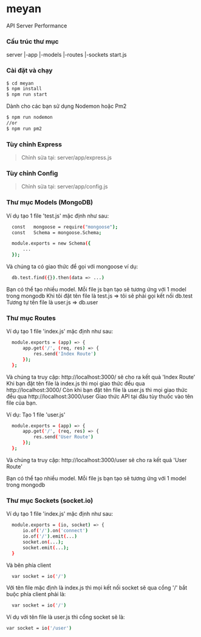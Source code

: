 # meyan
API Server Performance

### Cấu trúc thư mục

server
  |-app
  |-models
  |-routes
  |-sockets
start.js

### Cài đặt và chạy

```sh
$ cd meyan
$ npm install
$ npm run start
```

Dành cho các bạn sử dụng Nodemon hoặc Pm2

```sh
$ npm run nodemon
//or
$ npm run pm2
```

### Tùy chỉnh Express
> Chỉnh sửa tại: server/app/express.js

### Tùy chỉnh Config
> Chỉnh sửa tại: server/app/config.js

### Thư mục Models (MongoDB)

Ví dụ tạo 1 file 'test.js' mặc định như sau:
```sh
  const   mongoose = require("mongoose");
  const   Schema = mongoose.Schema;

  module.exports = new Schema({
      ...
  });
```
Và chúng ta có giao thức để gọi với mongoose ví dụ:
```sh
  db.test.find({}).then(data => ...)
```
Bạn có thể tạo nhiều model. Mỗi file js bạn tạo sẽ tương ứng với 1 model trong mongodb
Khi tôi đặt tên file là test.js => tôi sẽ phải gọi kết nối db.test
Tương tự tên file là user.js => db.user

### Thư mục Routes

Ví dụ tạo 1 file 'index.js' mặc định như sau:
```sh
  module.exports = (app) => {
      app.get('/', (req, res) => {
          res.send('Index Route')
      });
  };
```
Và chúng ta truy cập: http://localhost:3000/ sẽ cho ra kết quả 'Index Route'
Khi bạn đặt tên file là index.js thì mọi giao thức đều qua http://localhost:3000/
Còn khi bạn đặt tên file là user.js thì mọi giao thức đều qua http://localhost:3000/user
Giao thức API tại đâu tùy thuốc vào tên file của bạn.

Ví dụ: Tạo 1 file 'user.js'
```sh
  module.exports = (app) => {
      app.get('/', (req, res) => {
          res.send('User Route')
      });
  };
```
Và chúng ta truy cập: http://localhost:3000/user sẽ cho ra kết quả 'User Route'

Bạn có thể tạo nhiều model. Mỗi file js bạn tạo sẽ tương ứng với 1 model trong mongodb

### Thư mục Sockets (socket.io)

Ví dụ tạo 1 file 'index.js' mặc định như sau:
```sh
  module.exports = (io, socket) => {
      io.of('/').on('connect')
      io.of('/').emit(...)
      socket.on(...);
      socket.emit(...);
  }
```
Và bên phía client
```sh
  var socket = io('/')
```

Với tên file mặc định là index.js thì mọi kết nối socket sẽ qua cổng '/' bắt buộc phía client phải là:
```sh
  var socket = io('/')
```
Ví dụ với tên file là user.js thì cổng socket sẽ là:
```sh
var socket = io('/user')
```
